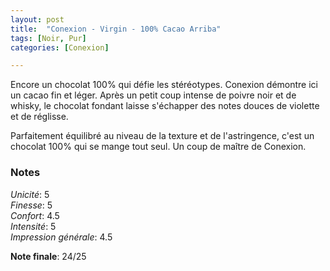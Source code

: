 ```yaml
---
layout: post
title:  "Conexion - Virgin - 100% Cacao Arriba"
tags: [Noir, Pur] 
categories: [Conexion]

---
```


Encore un chocolat 100% qui défie les stéréotypes. Conexion démontre ici un cacao fin et léger. Après un petit coup intense de poivre noir et de whisky, le chocolat fondant laisse s'échapper des notes douces de violette et de réglisse.

Parfaitement équilibré au niveau de la texture et de l'astringence, c'est un chocolat 100% qui se mange tout seul. Un coup de maître de Conexion.  	  

### Notes

_Unicité_: 5  
_Finesse_: 5  
_Confort_: 4.5  
_Intensité_: 5  
_Impression générale_: 4.5

**Note finale**: 24/25
